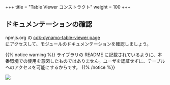 +++
title = "Table Viewer コンストラクト"
weight = 100
+++

## ドキュメンテーションの確認

npmjs.org の [cdk-dynamo-table-viewer
page](https://www.npmjs.com/package/cdk-dynamo-table-viewer)  
にアクセスして、モジュールのドキュメンテーションを確認しましょう。

{{% notice warning %}}
ライブラリの README に記載されているように、本番環境での使用を意図したものではありません。ユーザを認証せずに、テーブルへのアクセスを可能にするからです。
{{% /notice %}}

![](./table-viewer-npm.png)

